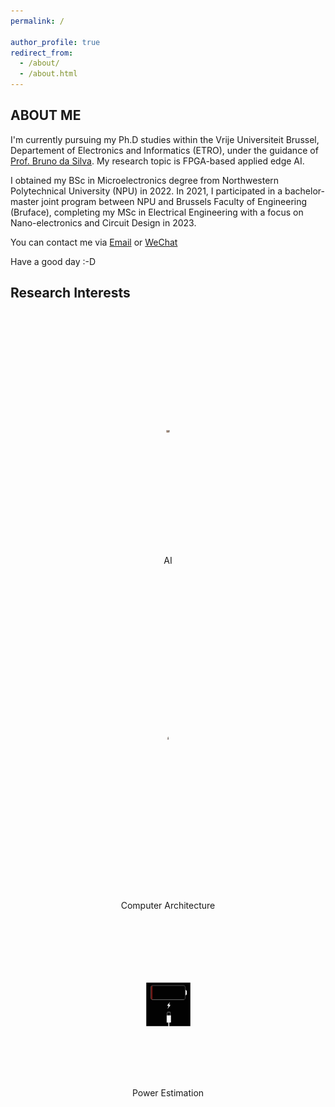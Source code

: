```yaml
---
permalink: /

author_profile: true
redirect_from: 
  - /about/
  - /about.html
---
```

## ABOUT ME
I'm currently pursuing my Ph.D studies within the Vrije Universiteit Brussel, Departement of Electronics and Informatics (ETRO), under the guidance of [Prof. Bruno da Silva](https://www.etrovub.be/people/member/about-bio/bdasilva/). My research topic is FPGA-based applied edge AI.

I obtained my BSc in Microelectronics degree from Northwestern Polytechnical University (NPU) in 2022. In 2021, I participated in a bachelor-master joint program between NPU and Brussels Faculty of Engineering (Bruface), completing my MSc in Electrical Engineering with a focus on Nano-electronics and Circuit Design in 2023.

You can contact me via [Email](mailto:han.bao@vub.be) or [WeChat](../images/wechat.jpg) 

Have a good day :-D

## Research Interests
<div style="text-align: center;">
    <div style="display: inline-block; margin: 10px;">
        <img src="/images/ai.png"
             alt="ops, imgs' gone"
             style="transform: scale(0.01);"/>
        <p>AI</p>
    </div>
  <div style="display: inline-block; margin: 10px;">
        <img src="/images/archi.png"
             alt="ops, imgs' gone"
             style="transform: scale(0.01);"/>
        <p>Computer Architecture</p>
    </div>
    <div style="display: inline-block; margin: 10px;">
        <img src="/images/power_est.png"
             alt="ops, imgs' gone"
             style="transform: scale(0.3);"/>
        <p>Power Estimation</p>
    </div>
</div>



<script type='text/javascript' id='clustrmaps' src='//cdn.clustrmaps.com/map_v2.js?cl=ffffff&w=a&t=n&d=uGAdqPrUtrntBGyhRrvRbiO1MNQino96Fq8GTXQgjks'></script>
